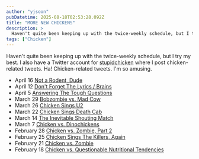 ```yaml
---
author: "yjsoon"
pubDatetime: 2025-08-18T02:53:28.092Z
title: "MORE NEW CHICKENS"
description: >
  Haven't quite been keeping up with the twice-weekly schedule, but I try my best. I also have a Twitter account for stupidchicken where I post chicken-...
tags: ["Chicken"]
---
```






Haven't quite been keeping up with the twice-weekly schedule, but I try my best. I also have a Twitter account for [stupidchicken](http://twitter.com/stupidchicken) where I post chicken-related tweets. Ha! Chicken-related tweets. I'm so amusing.

*   April 16 [Not a Rodent, Dude](http://stupidchicken.com/comic/2009/04/16/not-a-rodent-dude/ "Permanent Link: Not a Rodent, Dude")
*   April 12 [Don't Forget The Lyrics / Brains](http://stupidchicken.com/comic/2009/04/12/dont-forget-the-lyrics-brains/ "Permanent Link: Don't Forget The Lyrics / Brains")
*   April 5 [Answering The Tough Questions](http://stupidchicken.com/comic/2009/04/05/answering-the-tough-questions/ "Permanent Link: Answering The Tough Questions")
*   March 29 [Bobzombie vs. Mad Cow](http://stupidchicken.com/comic/2009/03/29/bobzombie-vs-mad-cow/ "Permanent Link: Bobzombie vs. Mad Cow")
*   March 26 [Chicken Sings U2](http://stupidchicken.com/comic/2009/03/26/chicken-sings-u2/ "Permanent Link: Chicken Sings U2")
*   March 22 [Chicken Sings Death Cab](http://stupidchicken.com/comic/2009/03/22/chicken-sings-death-cab/ "Permanent Link: Chicken Sings Death Cab")
*   March 14 [The Inevitable Shouting Match](http://stupidchicken.com/comic/2009/03/14/the-inevitable-shouting-match/ "Permanent Link: The Inevitable Shouting Match")
*   March 7 [Chicken vs. Dinochickens](http://stupidchicken.com/comic/2009/03/07/chicken-vs-dinochickens/ "Permanent Link: Chicken vs. Dinochickens")
*   February 28 [Chicken vs. Zombie, Part 2](http://stupidchicken.com/comic/2009/02/28/chicken-vs-zombie-part-2/ "Permanent Link: Chicken vs. Zombie, Part 2")
*   February 25 [Chicken Sings The Killers, Again](http://stupidchicken.com/comic/2009/02/25/chicken-sings-the-killers-again/ "Permanent Link: Chicken Sings The Killers, Again")
*   February 21 [Chicken vs. Zombie](http://stupidchicken.com/comic/2009/02/21/chicken-vs-zombie/ "Permanent Link: Chicken vs. Zombie")
*   February 18 [Chicken vs. Questionable Nutritional Tendencies](http://stupidchicken.com/comic/2009/02/18/chicken-vs-questionable-nutritional-tendencies/ "Permanent Link: Chicken vs. Questionable Nutritional Tendencies")